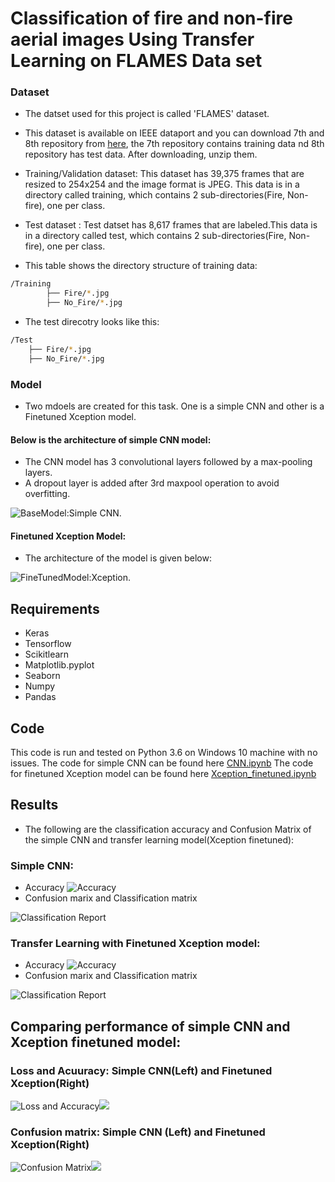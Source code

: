 
# Classification of fire and non-fire aerial images Using Transfer Learning on FLAMES Data set

### Dataset
* The datset used for this project is called 'FLAMES' dataset.
* This dataset is available on IEEE dataport and you can download 7th and 8th repository from [here](https://ieee-dataport.org/open-access/flame-dataset-aerial-imagery-pile-burn-detection-using-drones-uavs), the 7th repository contains training data nd 8th repository has test data. After downloading, unzip them.
* Training/Validation dataset: This dataset has 39,375 frames that are resized to 254x254 and the image format is JPEG. This data is in a directory called training, which contains 2 sub-directories(Fire, Non-fire), one per class.
* Test dataset : Test datset has 8,617 frames that are labeled.This data is in a directory called test, which contains 2 sub-directories(Fire, Non-fire), one per class.

* This table shows the directory structure of training data:
```bash
/Training
        ├── Fire/*.jpg
        ├── No_Fire/*.jpg
```
* The test direcotry looks like this:
```bash
/Test
    ├── Fire/*.jpg
    ├── No_Fire/*.jpg
```

### Model
* Two mdoels are created for this task. One is a simple CNN and other is a Finetuned Xception model.
#### Below is the architecture of simple CNN model:
* The CNN model has 3 convolutional layers followed by a max-pooling layers.
* A dropout layer is added after 3rd maxpool operation to avoid overfitting.

![BaseModel:Simple CNN](https://github.com/Jhansi-27/Forest_Fires_CNN/blob/main/Baseline_new.png?raw=true). 

#### Finetuned  Xception Model:
* The architecture of the model is given below:

![FineTunedModel:Xception](https://github.com/Jhansi-27/CE888/blob/main/FinalProject/Results/FIneTuned_Xception_Results/model%20(1).png). 

## Requirements
* Keras 
* Tensorflow
* Scikitlearn
* Matplotlib.pyplot
* Seaborn
* Numpy
* Pandas

## Code
This code is run and tested on Python 3.6 on Windows 10  machine with no issues.
The code for simple CNN can be found here [CNN.ipynb](https://github.com/Jhansi-27/CE888/blob/main/FinalProject/CNN.ipynb)
The code for finetuned Xception model can be found here [Xception_finetuned.ipynb](https://github.com/Jhansi-27/CE888/blob/main/FinalProject/xception-finetuned.ipynb)


## Results
* The following are the classification accuracy and Confusion Matrix of the simple CNN and transfer learning model(Xception finetuned):
### Simple CNN:
* Accuracy
![Accuracy](https://github.com/Jhansi-27/CE888/blob/main/FinalProject/Results/SimpleCNN%20Results/CNN_results.png)
* Confusion marix and Classification matrix

![Classification Report](https://github.com/Jhansi-27/CE888/blob/main/FinalProject/Results/SimpleCNN%20Results/Capture.JPG)

### Transfer Learning with Finetuned Xception model:
* Accuracy
![Accuracy](https://github.com/Jhansi-27/CE888/blob/main/FinalProject/Results/FIneTuned_Xception_Results/finetuned_model_results_2%20(1).png)
* Confusion marix and Classification matrix

![Classification Report](https://github.com/Jhansi-27/CE888/blob/main/FinalProject/Results/FIneTuned_Xception_Results/classification_report.JPG)

## Comparing performance of simple CNN and Xception finetuned model:
### Loss and Acuuracy:  Simple CNN(Left)                  and                                     Finetuned Xception(Right)
![Loss and Accuracy](https://github.com/Jhansi-27/CE888/blob/main/FinalProject/Results/SimpleCNN%20Results/loss_accuracy_cnn.JPG)![](https://github.com/Jhansi-27/CE888/blob/main/FinalProject/Results/FIneTuned_Xception_Results/Dataframe_loss_acc.JPG)

### Confusion matrix: Simple CNN (Left)                  and                                     Finetuned Xception(Right)
![Confusion Matrix](https://github.com/Jhansi-27/CE888/blob/main/FinalProject/Results/SimpleCNN%20Results/confusion_simpleCNN.png)![](https://github.com/Jhansi-27/CE888/blob/main/FinalProject/Results/FIneTuned_Xception_Results/cfm.png)



